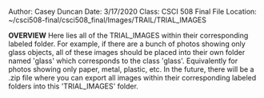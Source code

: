 Author: Casey Duncan
Date: 3/17/2020
Class: CSCI 508 Final
File Location: ~/csci508-final/csci508_final/Images/TRAIL/TRIAL_IMAGES

**OVERVIEW**
Here lies all of the TRIAL_IMAGES within their corresponding labeled folder. For example, if there are a bunch of photos showing only glass objects, all of these images should be placed into their own folder named 'glass' which corresponds to the class 'glass'. Equivalently for photos showing only paper, metal, plastic, etc. In the future, there will be a .zip file where you can export all images within their corresponding labeled folders into this 'TRIAL_IMAGES' folder.
